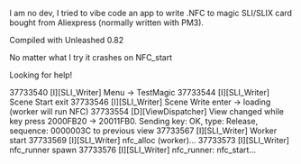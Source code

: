 I am no dev, I tried to vibe code an app to write .NFC to magic SLI/SLIX card bought from Aliexpress (normally written with PM3).

Compiled with Unleashed 0.82

No matter what I try it crashes on NFC_start

Looking for help!

37733540 [I][SLI_Writer] Menu -> TestMagic
37733544 [I][SLI_Writer] Scene Start exit
37733546 [I][SLI_Writer] Scene Write enter -> loading (worker will run NFC)
37733554 [D][ViewDispatcher] View changed while key press 2000FB20 -> 20011FB0. Sending key: OK, type: Release, sequence: 0000003C to previous view
37733567 [I][SLI_Writer] Worker start
37733569 [I][SLI_Writer] nfc_alloc (worker)...
37733573 [I][SLI_Writer] nfc_runner spawn
37733576 [I][SLI_Writer] nfc_runner: nfc_start...

